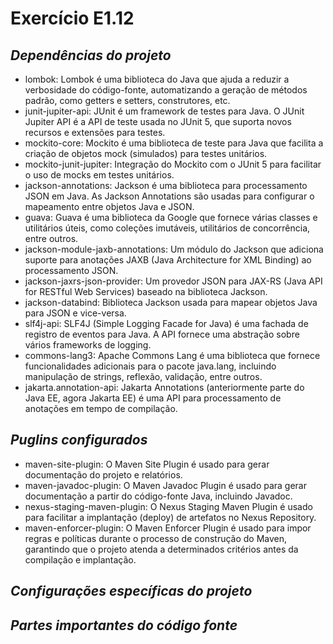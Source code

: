 # Exercício E1.12

## *Dependências do projeto*

* lombok: Lombok é uma biblioteca do Java que ajuda a reduzir a verbosidade do código-fonte, automatizando a geração de métodos padrão, como getters e setters, construtores, etc.
* junit-jupiter-api: JUnit é um framework de testes para Java. O JUnit Jupiter API é a API de teste usada no JUnit 5, que suporta novos recursos e extensões para testes.
* mockito-core: Mockito é uma biblioteca de teste para Java que facilita a criação de objetos mock (simulados) para testes unitários.
* mockito-junit-jupiter: Integração do Mockito com o JUnit 5 para facilitar o uso de mocks em testes unitários.
* jackson-annotations: Jackson é uma biblioteca para processamento JSON em Java. As Jackson Annotations são usadas para configurar o mapeamento entre objetos Java e JSON.
* guava: Guava é uma biblioteca da Google que fornece várias classes e utilitários úteis, como coleções imutáveis, utilitários de concorrência, entre outros.
* jackson-module-jaxb-annotations: Um módulo do Jackson que adiciona suporte para anotações JAXB (Java Architecture for XML Binding) ao processamento JSON.
* jackson-jaxrs-json-provider: Um provedor JSON para JAX-RS (Java API for RESTful Web Services) baseado na biblioteca Jackson.
* jackson-databind: Biblioteca Jackson usada para mapear objetos Java para JSON e vice-versa.
* slf4j-api: SLF4J (Simple Logging Facade for Java) é uma fachada de registro de eventos para Java. A API fornece uma abstração sobre vários frameworks de logging.
* commons-lang3: Apache Commons Lang é uma biblioteca que fornece funcionalidades adicionais para o pacote java.lang, incluindo manipulação de strings, reflexão, validação, entre outros.
* jakarta.annotation-api: Jakarta Annotations (anteriormente parte do Java EE, agora Jakarta EE) é uma API para processamento de anotações em tempo de compilação.


## *Puglins configurados*

* maven-site-plugin: O Maven Site Plugin é usado para gerar documentação do projeto e relatórios.
* maven-javadoc-plugin: O Maven Javadoc Plugin é usado para gerar documentação a partir do código-fonte Java, incluindo Javadoc.
* nexus-staging-maven-plugin: O Nexus Staging Maven Plugin é usado para facilitar a implantação (deploy) de artefatos no Nexus Repository.
* maven-enforcer-plugin: O Maven Enforcer Plugin é usado para impor regras e políticas durante o processo de construção do Maven, garantindo que o projeto atenda a determinados critérios antes da compilação e implantação.

## *Configurações específicas do projeto*

## *Partes importantes do código fonte*

